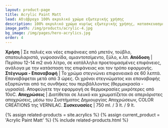 ```yaml
---
layout: product-page
title: Acrylic Paint Matt
lead: Αδιάβροχο 100% ακρυλικό χρώμα εξωτερικής χρήσης
description: 100% ακρυλικό χρώμα κυρίως εξωτερικής χρήσης, κατασκευασμένο από υψηλής ποιότητας ακρυλικές ρητίνες για μεγάλες αντοχές. Παρέχει εξαιρετική λευκότητα, υψηλή καλυπτικότητα, θαυμάσιο άπλωμα, ευκολία εφαρμογής και μεγάλη διάρκεια ζωής. Χάρη στην ειδική του σύνθεση δεν κιτρινίζει, αντέχει τα συχνά πλυσίματα και τις δυσμενείς καιρικές συνθήκες. Είναι κατάλληλο για τη βαφή παλιών και νέων επιφανειών από σοβά, μπετόν, τούβλο, σπατουλαριστά, γυψοσανίδα, αμιαντοτσίμεντο, ξύλο, κ.λπ. Προστατεύει τις επιφάνειες από τις έντονες κλιματικές αλλαγές και τις κλιματικές καταπονήσεις, όπως βροχή, αέρας, ηλιακή ακτινοβολία, υγρασία, χιόνι, παγετός, ατμοσφαιρικούς ρύπους, κ.λπ., γι’ αυτό και συνιστάται ιδιαίτερα για εξωτερική βαφή ορεινών ή παραθαλάσσιων κτιρίων, ξενοδοχείων, κ.λπ. Το ACRYLIC MATT δίνει ένα ομοιόμορφο ματ τελείωμα που αδιαβροχοποιεί την επιφάνεια ενώ ταυτόχρονα αφήνει τον τοίχο να αναπνέει.
image_path: /img/products/acrylic-4.jpg
bg_image: /img/pages/hero-acrylics.jpg
order: 4
---
```


**Χρήση** | Σε παλιές και νέες επιφάνειες από μπετόν, τούβλο, σπατουλαριστά, γυψοσανίδα, αμιαντοτσίμεντο, ξύλο, κ.λπ. 
**Απόδοση** | Περίπου 12-14 m2 ανά λίτρο, σε κατάλληλα προετοιμασμένες επιφάνειες, ανάλογα με την κατάσταση της επιφάνειας και τον τρόπο εφαρμογής.
**Στέγνωμα - Επαναβαφή** | Το χρώμα στεγνώνει επιφανειακά σε 60 λεπτά. Επαναβάφεται μετά από 3 ώρες. Οι χρόνοι στεγνώματος και επαναβαφής εξαρτώνται από τις συνθήκες του περιβάλλοντος (θερμοκρασία - υγρασία). Αποφεύγετε την εφαρμογή σε θερμοκρασίες μικρότερες από 10οC.
**Αποχρώσεις** | Διατίθεται σε λευκό και χρωματίζεται σε απεριόριστες αποχρώσεις, μέσω του Συστήματος Δημιουργίας Αποχρώσεων, COLOR CREATIONS της VERNILAC.
**Συσκευασίες** | 750 ml. / 3 lt. / 9 lt.

{% assign related-products = site.acrylics %}
{% assign current_product = 'Acrylic Paint Matt' %}
{% include related-products.html %}